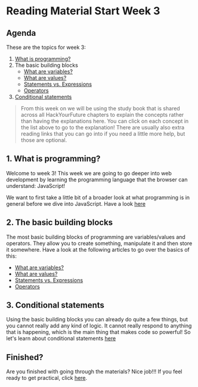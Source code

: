 # Reading Material Start Week 3

## Agenda

These are the topics for week 3:

1. [What is programming?](https://study.hackyourfuture.net/#/programming/README)
2. The basic building blocks
   - [What are variables?](https://study.hackyourfuture.net/#/javascript/variables)
   - [What are values?](https://study.hackyourfuture.net/#/javascript/values)
   - [Statements vs. Expressions](https://study.hackyourfuture.net/#/javascript/statements-vs-expressions)
   - [Operators](https://study.hackyourfuture.net/#/javascript/operators)
3. [Conditional statements](https://study.hackyourfuture.net/#/javascript/conditional-statements)

> From this week on we will be using the study book that is shared across all HackYourFuture chapters to explain the concepts rather than having the explanations here. You can click on each concept in the list above to go to the explanation! There are usually also extra reading links that you can go into if you need a little more help, but those are optional.

## 1. What is programming?

Welcome to week 3! This week we are going to go deeper into web development by learning the programming language that the browser can understand: JavaScript!

We want to first take a little bit of a broader look at what programming is in general before we dive into JavaScript. Have a look [here](https://study.hackyourfuture.net/#/programming/README)

## 2. The basic building blocks

The most basic building blocks of programming are variables/values and operators. They allow you to create something, manipulate it and then store it somewhere. Have a look at the following articles to go over the basics of this:

- [What are variables?](https://study.hackyourfuture.net/#/javascript/variables)
- [What are values?](https://study.hackyourfuture.net/#/javascript/values)
- [Statements vs. Expressions](https://study.hackyourfuture.net/#/javascript/statements-vs-expressions)
- [Operators](https://study.hackyourfuture.net/#/javascript/operators)

## 3. Conditional statements

Using the basic building blocks you can already do quite a few things, but you cannot really add any kind of logic. It cannot really respond to anything that is happening, which is the main thing that makes code so powerful! So let's learn about conditional statements [here](https://study.hackyourfuture.net/#/javascript/conditional-statements)

## Finished?

Are you finished with going through the materials? Nice job!!! If you feel ready to get practical, click [here](./MAKEME.md).
